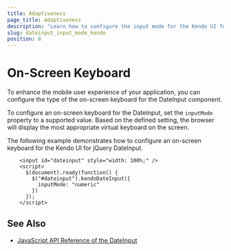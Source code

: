 ```yaml
---
title: Adaptiveness
page_title: Adaptiveness
description: "Learn how to configure the input mode for the Kendo UI for jQuery DateInput component."
slug: dateinput_input_mode_kendo
position: 8
---
```


# On-Screen Keyboard

To enhance the mobile user experience of your application, you can configure the type of the on-screen keyboard for the DateInput component.

To configure an on-screen keyboard for the DateInput, set the `inputMode` property to a supported value. Based on the defined setting, the browser will display the most appropriate virtual keyboard on the screen.

The following example demonstrates how to configure an on-screen keyboard for the Kendo UI for jQuery DateInput.

```dojo
    <input id="dateinput" style="width: 100%;" />                
    <script>
      $(document).ready(function() {
        $("#dateinput").kendoDateInput({
          inputMode: "numeric"
        })
      });
    </script>
```

## See Also

* [JavaScript API Reference of the DateInput](/api/javascript/ui/dateinput)